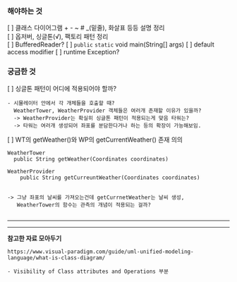 ### 해야하는 것  
[ ] 클래스 다이어그램 + - ~ # _(밑줄), 화살표 등등 설명 정리  
[ ] 옵저버, 싱글톤(√), 팩토리 패턴 정리  
[ ] BufferedReader?
[ ] `public` `static` void main(String[] args)
[ ] default access modifier
[ ] runtime Exception?

### 궁금한 것  
[ ] 싱글톤 패턴이 어디에 적용되어야 할까?
```
- 시뮬레이터 안에서 각 개체들을 호출할 때?
  WeatherTower, WeatherProvider 객체들은 여러개 존재할 이유가 있을까?
  -> WeatherProvider는 확실히 싱글톤 패턴이 적용되는게 맞음 타워는?
  -> 타워는 여러개 생성되어 좌표를 분담한다거나 하는 등의 확장이 가능해보임.
```
[ ] WT의 getWeather()와 WP의 getCurrentWeather() 존재 의의  
```
WeatherTower
  public String getWeather(Coordinates coordinates)

WeatherProvider
	public String getCurreuntWeather(Coordinates coordinates)


-> 그냥 좌표의 날씨를 가져오는건데 getCurrnetWeather는 날씨 생성,
   WeatherTower의 함수는 관측의 개념이 적용되는 걸까?


```



---
---
**참고한 자료 모아두기**  
```
https://www.visual-paradigm.com/guide/uml-unified-modeling-language/what-is-class-diagram/

- Visibility of Class attributes and Operations 부분

```
